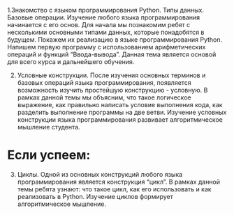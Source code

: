 1.Знакомство с языком программирования Python. Типы данных. Базовые операции. Изучение любого языка программирования начинается с его основ. Для начала мы познакомим ребят с несколькими основными типами данных, которые понадобятся в будущем. Покажем их реализацию в языке программирования Python. Напишем первую программу с использованием арифметических операций и функций “Ввода-вывода”. Данная тема является основой для всего курса и дальнейшего обучения.

2. Условные конструкции. После изучения основных терминов и базовых операций языка программирования, появляется возможность изучить простейшую конструкцию - условную. В рамках данной темы мы объясним, что такое логическое выражение, как правильно написать условие выполнения кода, как разделить выполнение программы на две ветви. Изучение условных конструкции языка программирования развивает алгоритмическое мышление студента.

# Если успеем:

3. Циклы. Одной из основных конструкций любого языка программирования является конструкция “цикл”. В рамках данной темы ребята узнают: что такое цикл, как его использовать и как реализовать в Python. Изучение циклов формирует алгоритмическое мышление.
